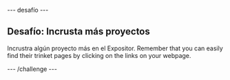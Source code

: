 \--- desafío \---

## Desafío: Incrusta más proyectos

Incrustra algún proyecto más en el Expositor. Remember that you can easily find their trinket pages by clicking on the links on your webpage.

\--- /challenge \---